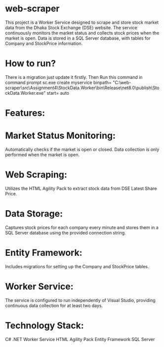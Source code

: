 # web-scraper

This project is a Worker Service designed to scrape and store stock market data 
from the Dhaka Stock Exchange (DSE) website. The service continuously monitors the market status 
and collects stock prices when the market is open.
Data is stored in a SQL Server database, with tables for Company and StockPrice information.

# How to run?
There is a migration just update it firstly.
Then Run this command in command prompt
sc.exe create myservice binpath= "C:\web-scraper\src\Assignment4\StockData.Worker\bin\Release\net8.0\publish\StockData.Worker.exe" start= auto

# Features:

# Market Status Monitoring: 
Automatically checks if the market is open or closed.
Data collection is only performed when the market is open.

# Web Scraping: 
Utilizes the HTML Agility Pack to extract stock data from DSE Latest Share Price.

# Data Storage: 
Captures stock prices for each company every minute and 
stores them in a SQL Server database using the provided connection string.

# Entity Framework: 
Includes migrations for setting up the Company and StockPrice tables.

# Worker Service: 
The service is configured to run independently of Visual Studio, providing continuous data collection for at least two days.

# Technology Stack:

C#
.NET Worker Service
HTML Agility Pack
Entity Framework
SQL Server
